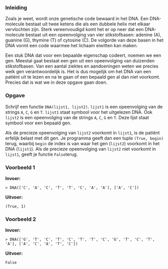### Inleiding

Zoals je weet, wordt onze genetische code bewaard in het DNA. Een DNA-molecule bestaat uit twee ketens die als een dubbele helix met elkaar vervlochten zijn. Sterk vereenvoudigd komt het er op neer dat een DNA-molecule bestaat uit een opeenvolging van vier stikstofbasen: adenine (A), guanine (G), thymine (T) of cytosine (C). De volgorde van deze basen in het DNA vormt een code waarmee het lichaam eiwitten kan maken.

Een stuk DNA dat voor een bepaalde eigenschap codeert, noemen we een gen. Meestal gaat bestaat een gen uit een opeenvolging van duizenden stikstofbasen. Van een aantal ziektes en aandoeningen weten we precies welk gen verantwoordelijk is. Het is dus mogelijk om het DNA van een patiënt uit te lezen en na te gaan of een bepaald gen al dan niet voorkomt. Precies dat is wat we in deze opgave gaan doen.

### Opgave

Schrijf een functie `DNA(lijst1, lijst2)`. `lijst1` is een opeenvolging van de strings `A`, `C`, `G` en `T`. `lijst1` staat symbool voor het uitgelezen DNA. Ook `lijst2` is een opeenvolging van de strings `A`, `C`, `G` en `T`. Deze lijst staat symbool voor een bepaald gen. 

Als de precieze opeenvolging van `lijst2` voorkomt in `lijst1`, is de patiënt erfelijk belast met dit gen. Je programma geeft dan een tuple `(True, begin)` terug, waarbij `begin` de index is van waar het gen (`lijst2`) voorkomt in het DNA (`lijst1`). Als de precieze opeenvolging van `lijst2` niet voorkomt in `lijst1`, geeft je functie `False`terug.

### Voorbeeld 1

**Invoer:**

    > DNA(['C', 'A', 'C', 'T', 'T', 'C', 'A', 'A'], ['A', 'C'])


**Uitvoer:**

    (True, 1)


### Voorbeeld 2

**Invoer:**

    > DNA(['G', 'T', 'C', 'T', 'C', 'T', 'T', 'C', 'G', 'T', 'C', 'T', 'A'], ['A', 'C', 'A', 'T', 'C'])


**Uitvoer:**

    False
